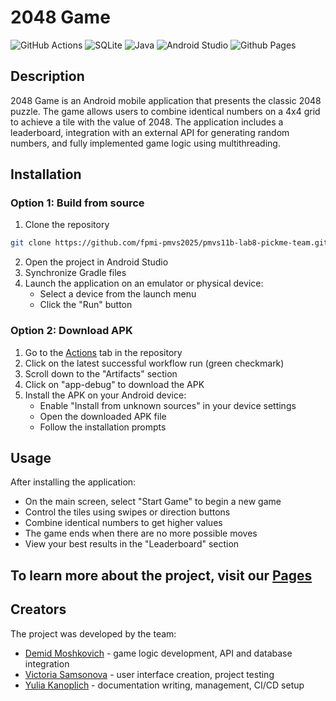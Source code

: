 # 2048 Game

![GitHub Actions](https://img.shields.io/badge/github%20actions-%232671E5.svg?style=for-the-badge&logo=githubactions&logoColor=white)
![SQLite](https://img.shields.io/badge/sqlite-%2307405e.svg?style=for-the-badge&logo=sqlite&logoColor=white)
![Java](https://img.shields.io/badge/java-%23ED8B00.svg?style=for-the-badge&logo=openjdk&logoColor=white)
![Android Studio](https://img.shields.io/badge/android%20studio-346ac1?style=for-the-badge&logo=android%20studio&logoColor=white)
![Github Pages](https://img.shields.io/badge/github%20pages-121013?style=for-the-badge&logo=github&logoColor=white)

## Description
2048 Game is an Android mobile application that presents the classic 2048 puzzle. The game allows users to combine identical numbers on a 4x4 grid to achieve a tile with the value of 2048. The application includes a leaderboard, integration with an external API for generating random numbers, and fully implemented game logic using multithreading.

## Installation

### Option 1: Build from source
1. Clone the repository
```bash
git clone https://github.com/fpmi-pmvs2025/pmvs11b-lab8-pickme-team.git
```
2. Open the project in Android Studio
3. Synchronize Gradle files
4. Launch the application on an emulator or physical device:
   * Select a device from the launch menu
   * Click the "Run" button

### Option 2: Download APK
1. Go to the [Actions](https://github.com/fpmi-pmvs2025/pmvs11b-lab8-pickme-team/actions) tab in the repository
2. Click on the latest successful workflow run (green checkmark)
3. Scroll down to the "Artifacts" section
4. Click on "app-debug" to download the APK
5. Install the APK on your Android device:
   * Enable "Install from unknown sources" in your device settings
   * Open the downloaded APK file
   * Follow the installation prompts

## Usage
After installing the application:

* On the main screen, select "Start Game" to begin a new game
* Control the tiles using swipes or direction buttons
* Combine identical numbers to get higher values
* The game ends when there are no more possible moves
* View your best results in the "Leaderboard" section

## To learn more about the project, visit our [Pages](https://fpmi-pmvs2025.github.io/pmvs11b-lab8-pickme-team/)

## Creators

The project was developed by the team:

 -  [Demid Moshkovich](https://github.com/IronGunYT) - game logic development, API and database integration
 -  [Victoria Samsonova](https://github.com/victoriaSamsonovaaa) - user interface creation, project testing
 -  [Yulia Kanoplich](https://github.com/Juliet165) - documentation writing, management, CI/CD setup

